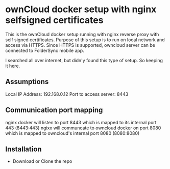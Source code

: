 # ownCloud docker setup with nginx selfsigned certificates
This is the ownCloud docker setup running with nginx reverse proxy with self signed certificates. 
Purpose of this setup is to run on local network and access via HTTPS.
Since HTTPS is supported, owncloud server can be connected to FolderSync mobile app.

I searched all over internet, but didn'y found this type of setup. So keeping it here.

## Assumptions
Local IP Address: 192.168.0.12
Port to access server: 8443

## Communication port mapping
nginx docker will listen to port 8443 which is mapped to its internal port 443 (8443:443)
ngixx will communcate to owncloud docker on port 8080 which is mapped to owncloud's internal port 8080 (8080:8080)

## Installation
- Download or Clone the repo



